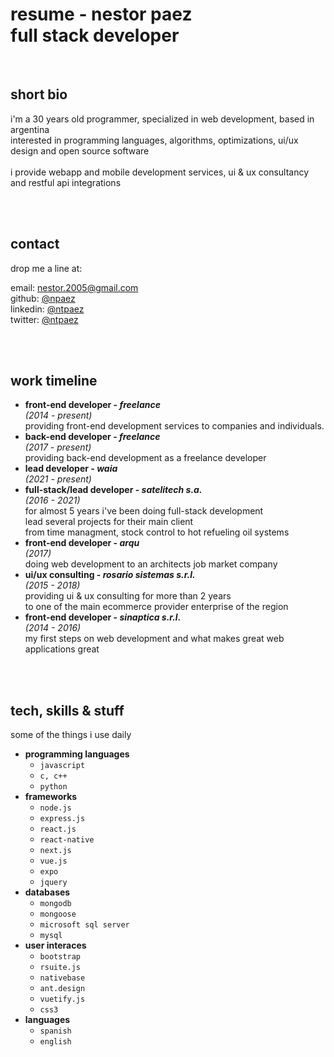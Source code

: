 # resume - nestor paez<br>full stack developer
<br>

## short bio
i'm a 30 years old programmer, specialized in web development, based in argentina<br>
interested in programming languages, algorithms, optimizations, ui/ux design and open source software
<br><br>
i provide webapp and mobile development services, ui & ux consultancy and restful api integrations

<br><br>
## contact
drop me a line at:

email: nestor.2005@gmail.com
<br>github: [@npaez](https://github.com/npaez)
<br>linkedin: [@ntpaez](https://www.linkedin.com/in/nestorpaez/)
<br>twitter: [@ntpaez](https://twitter.com/ntpaez)

<br><br>
## work timeline
- **front-end developer - *freelance***<br>
	*(2014 - present)*<br>
	providing front-end development services to companies and individuals.
- **back-end developer - *freelance***<br>
	*(2017 - present)*<br>
	providing back-end development as a freelance developer
- **lead developer - *waia***<br>
	*(2021 - present)*<br>
- **full-stack/lead developer - *satelitech s.a.***<br>
	*(2016 - 2021)*<br>
	for almost 5 years i've been doing full-stack development<br>
  	lead several projects for their main client<br>
  	from time managment, stock control to hot refueling oil systems
- **front-end developer - *arqu***<br>
	*(2017)*<br>
	doing web development to an architects job market company
- **ui/ux consulting - *rosario sistemas s.r.l.***<br>
	*(2015 - 2018)*<br>
	providing ui & ux consulting for more than 2 years<br>to one of the main ecommerce provider enterprise of the region
- **front-end developer - *sinaptica s.r.l.***<br>
	*(2014 - 2016)*<br>
	my first steps on web development and what makes great web applications great
  

<br><br>
## tech, skills & stuff
some of the things i use daily
- **programming languages**
	- `javascript`
	- `c, c++`
	- `python`
- **frameworks**
	- `node.js`
	- `express.js`
	- `react.js`
	- `react-native`
	- `next.js`
	- `vue.js`
	- `expo`
	- `jquery`
- **databases**
	- `mongodb`
	- `mongoose`
	- `microsoft sql server`
	- `mysql`
- **user interaces**
	- `bootstrap`
	- `rsuite.js`
	- `nativebase`
	- `ant.design`
	- `vuetify.js`
	- `css3`
- **languages**
	- `spanish`
	- `english`
